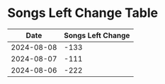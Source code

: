 # Songs Left Change Table

| Date       | Songs Left Change |
|------------|-------------------|
| 2024-08-08 | -133                |
| 2024-08-07 | -111                |
| 2024-08-06 | -222                |
